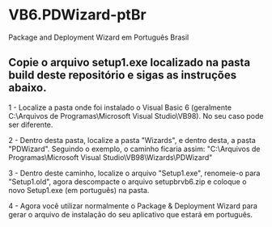 # VB6.PDWizard-ptBr
Package and Deployment Wizard em Português Brasil

## Copie o arquivo setup1.exe localizado na pasta build deste repositório e sigas as instruções abaixo.

1 - Localize a pasta onde foi instalado o Visual Basic 6 (geralmente C:\Arquivos de Programas\Microsoft Visual Studio\VB98). No seu caso pode ser diferente.

2 - Dentro desta pasta, localize a pasta "Wizards", e dentro desta, a pasta "PDWizard".
Seguindo o exemplo, o caminho ficaria assim:
"C:\Arquivos de Programas\Microsoft Visual Studio\VB98\Wizards\PDWizard"

3 - Dentro deste caminho, localize o arquivo "Setup1.exe", renomeie-o para "Setup1.old", agora descompacte o arquivo setupbrvb6.zip e coloque o novo Setup1.exe (em português) na pasta.

4 - Agora você utilizar normalmente o Package & Deployment Wizard para gerar o arquivo de instalação do seu aplicativo que estará em português.
